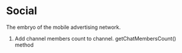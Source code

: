 # Social
The embryo of the mobile advertising network.

1. Add channel members count to channel. getChatMembersCount() method